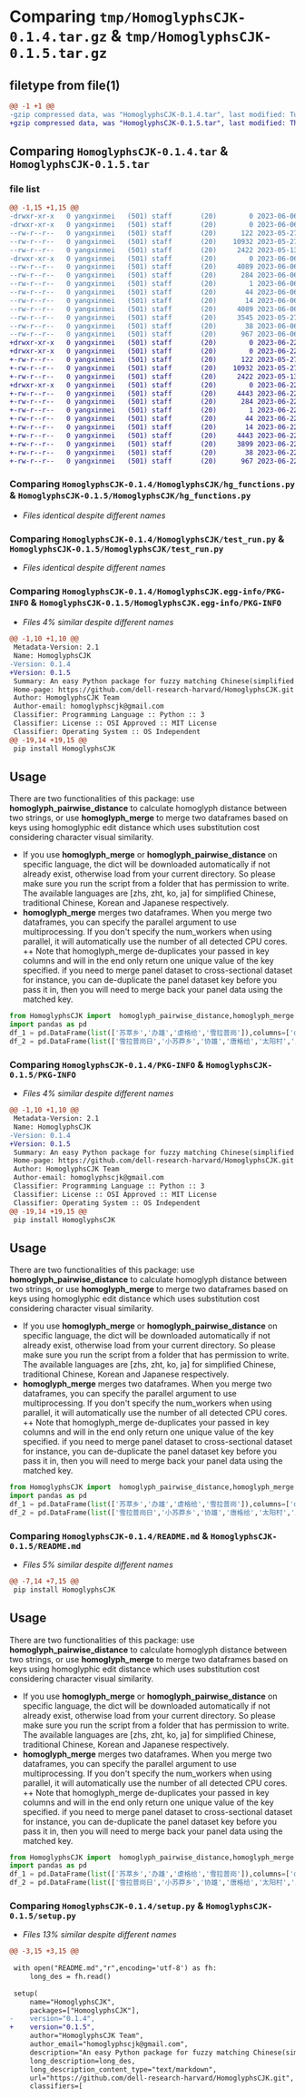 # Comparing `tmp/HomoglyphsCJK-0.1.4.tar.gz` & `tmp/HomoglyphsCJK-0.1.5.tar.gz`

## filetype from file(1)

```diff
@@ -1 +1 @@
-gzip compressed data, was "HomoglyphsCJK-0.1.4.tar", last modified: Tue Jun  6 05:44:35 2023, max compression
+gzip compressed data, was "HomoglyphsCJK-0.1.5.tar", last modified: Thu Jun 22 05:35:00 2023, max compression
```

## Comparing `HomoglyphsCJK-0.1.4.tar` & `HomoglyphsCJK-0.1.5.tar`

### file list

```diff
@@ -1,15 +1,15 @@
-drwxr-xr-x   0 yangxinmei   (501) staff       (20)        0 2023-06-06 05:44:35.984540 HomoglyphsCJK-0.1.4/
-drwxr-xr-x   0 yangxinmei   (501) staff       (20)        0 2023-06-06 05:44:35.982028 HomoglyphsCJK-0.1.4/HomoglyphsCJK/
--rw-r--r--   0 yangxinmei   (501) staff       (20)      122 2023-05-27 07:13:42.000000 HomoglyphsCJK-0.1.4/HomoglyphsCJK/__init__.py
--rw-r--r--   0 yangxinmei   (501) staff       (20)    10932 2023-05-27 06:58:42.000000 HomoglyphsCJK-0.1.4/HomoglyphsCJK/hg_functions.py
--rw-r--r--   0 yangxinmei   (501) staff       (20)     2422 2023-05-13 13:49:58.000000 HomoglyphsCJK-0.1.4/HomoglyphsCJK/test_run.py
-drwxr-xr-x   0 yangxinmei   (501) staff       (20)        0 2023-06-06 05:44:35.983818 HomoglyphsCJK-0.1.4/HomoglyphsCJK.egg-info/
--rw-r--r--   0 yangxinmei   (501) staff       (20)     4089 2023-06-06 05:44:35.000000 HomoglyphsCJK-0.1.4/HomoglyphsCJK.egg-info/PKG-INFO
--rw-r--r--   0 yangxinmei   (501) staff       (20)      284 2023-06-06 05:44:35.000000 HomoglyphsCJK-0.1.4/HomoglyphsCJK.egg-info/SOURCES.txt
--rw-r--r--   0 yangxinmei   (501) staff       (20)        1 2023-06-06 05:44:35.000000 HomoglyphsCJK-0.1.4/HomoglyphsCJK.egg-info/dependency_links.txt
--rw-r--r--   0 yangxinmei   (501) staff       (20)       44 2023-06-06 05:44:35.000000 HomoglyphsCJK-0.1.4/HomoglyphsCJK.egg-info/requires.txt
--rw-r--r--   0 yangxinmei   (501) staff       (20)       14 2023-06-06 05:44:35.000000 HomoglyphsCJK-0.1.4/HomoglyphsCJK.egg-info/top_level.txt
--rw-r--r--   0 yangxinmei   (501) staff       (20)     4089 2023-06-06 05:44:35.984227 HomoglyphsCJK-0.1.4/PKG-INFO
--rw-r--r--   0 yangxinmei   (501) staff       (20)     3545 2023-05-27 07:08:05.000000 HomoglyphsCJK-0.1.4/README.md
--rw-r--r--   0 yangxinmei   (501) staff       (20)       38 2023-06-06 05:44:35.984635 HomoglyphsCJK-0.1.4/setup.cfg
--rw-r--r--   0 yangxinmei   (501) staff       (20)      967 2023-06-06 05:43:27.000000 HomoglyphsCJK-0.1.4/setup.py
+drwxr-xr-x   0 yangxinmei   (501) staff       (20)        0 2023-06-22 05:35:00.236416 HomoglyphsCJK-0.1.5/
+drwxr-xr-x   0 yangxinmei   (501) staff       (20)        0 2023-06-22 05:35:00.235236 HomoglyphsCJK-0.1.5/HomoglyphsCJK/
+-rw-r--r--   0 yangxinmei   (501) staff       (20)      122 2023-05-27 07:13:42.000000 HomoglyphsCJK-0.1.5/HomoglyphsCJK/__init__.py
+-rw-r--r--   0 yangxinmei   (501) staff       (20)    10932 2023-05-27 06:58:42.000000 HomoglyphsCJK-0.1.5/HomoglyphsCJK/hg_functions.py
+-rw-r--r--   0 yangxinmei   (501) staff       (20)     2422 2023-05-13 13:49:58.000000 HomoglyphsCJK-0.1.5/HomoglyphsCJK/test_run.py
+drwxr-xr-x   0 yangxinmei   (501) staff       (20)        0 2023-06-22 05:35:00.236110 HomoglyphsCJK-0.1.5/HomoglyphsCJK.egg-info/
+-rw-r--r--   0 yangxinmei   (501) staff       (20)     4443 2023-06-22 05:35:00.000000 HomoglyphsCJK-0.1.5/HomoglyphsCJK.egg-info/PKG-INFO
+-rw-r--r--   0 yangxinmei   (501) staff       (20)      284 2023-06-22 05:35:00.000000 HomoglyphsCJK-0.1.5/HomoglyphsCJK.egg-info/SOURCES.txt
+-rw-r--r--   0 yangxinmei   (501) staff       (20)        1 2023-06-22 05:35:00.000000 HomoglyphsCJK-0.1.5/HomoglyphsCJK.egg-info/dependency_links.txt
+-rw-r--r--   0 yangxinmei   (501) staff       (20)       44 2023-06-22 05:35:00.000000 HomoglyphsCJK-0.1.5/HomoglyphsCJK.egg-info/requires.txt
+-rw-r--r--   0 yangxinmei   (501) staff       (20)       14 2023-06-22 05:35:00.000000 HomoglyphsCJK-0.1.5/HomoglyphsCJK.egg-info/top_level.txt
+-rw-r--r--   0 yangxinmei   (501) staff       (20)     4443 2023-06-22 05:35:00.236283 HomoglyphsCJK-0.1.5/PKG-INFO
+-rw-r--r--   0 yangxinmei   (501) staff       (20)     3899 2023-06-22 05:34:27.000000 HomoglyphsCJK-0.1.5/README.md
+-rw-r--r--   0 yangxinmei   (501) staff       (20)       38 2023-06-22 05:35:00.236458 HomoglyphsCJK-0.1.5/setup.cfg
+-rw-r--r--   0 yangxinmei   (501) staff       (20)      967 2023-06-22 05:30:46.000000 HomoglyphsCJK-0.1.5/setup.py
```

### Comparing `HomoglyphsCJK-0.1.4/HomoglyphsCJK/hg_functions.py` & `HomoglyphsCJK-0.1.5/HomoglyphsCJK/hg_functions.py`

 * *Files identical despite different names*

### Comparing `HomoglyphsCJK-0.1.4/HomoglyphsCJK/test_run.py` & `HomoglyphsCJK-0.1.5/HomoglyphsCJK/test_run.py`

 * *Files identical despite different names*

### Comparing `HomoglyphsCJK-0.1.4/HomoglyphsCJK.egg-info/PKG-INFO` & `HomoglyphsCJK-0.1.5/HomoglyphsCJK.egg-info/PKG-INFO`

 * *Files 4% similar despite different names*

```diff
@@ -1,10 +1,10 @@
 Metadata-Version: 2.1
 Name: HomoglyphsCJK
-Version: 0.1.4
+Version: 0.1.5
 Summary: An easy Python package for fuzzy matching Chinese(simplified and traditional), Japanese and Korean, using character similarity trained from ViT transformer
 Home-page: https://github.com/dell-research-harvard/HomoglyphsCJK.git
 Author: HomoglyphsCJK Team
 Author-email: homoglyphscjk@gmail.com
 Classifier: Programming Language :: Python :: 3
 Classifier: License :: OSI Approved :: MIT License
 Classifier: Operating System :: OS Independent
@@ -19,14 +19,15 @@
 pip install HomoglyphsCJK
 ```
 
 ## Usage
 There are two functionalities of this package: use **homoglyph_pairwise_distance** to calculate homoglyph distance between two strings, or use **homoglyph_merge** to merge two dataframes based on keys using homoglyphic edit distance which uses substitution cost considering character visual similarity.
 + If you use **homoglyph_merge** or **homoglyph_pairwise_distance** on specific language, the dict will be downloaded automatically if not already exist, otherwise load from your current directory. So please make sure you run the script from a folder that has permission to write. The available languages are [zhs, zht, ko, ja] for simplified Chinese, traditional Chinese, Korean and Japanese respectively.
 + **homoglyph_merge** merges two dataframes. When you merge two dataframes, you can specify the parallel argument to use multiprocessing. If you don't specify the num_workers when using parallel, it will automatically use the number of all detected CPU cores.
++ Note that homoglyph_merge de-duplicates your passed in key columns and will in the end only return one unique value of the key specified. if you need to merge panel dataset to cross-sectional dataset for instance, you can de-duplicate the panel dataset key before you pass it in, then you will need to merge back your panel data using the matched key.
 
 ```python
 from HomoglyphsCJK import  homoglyph_pairwise_distance,homoglyph_merge
 import pandas as pd
 df_1 = pd.DataFrame(list(['苏萃乡','办雄','虐格给','雪拉普岗']),columns=['query'])
 df_2 = pd.DataFrame(list(['雪拉普岗日','小苏莽乡','协雄','唐格给','太阳村','月亮湾']),columns=['key'])
```

### Comparing `HomoglyphsCJK-0.1.4/PKG-INFO` & `HomoglyphsCJK-0.1.5/PKG-INFO`

 * *Files 4% similar despite different names*

```diff
@@ -1,10 +1,10 @@
 Metadata-Version: 2.1
 Name: HomoglyphsCJK
-Version: 0.1.4
+Version: 0.1.5
 Summary: An easy Python package for fuzzy matching Chinese(simplified and traditional), Japanese and Korean, using character similarity trained from ViT transformer
 Home-page: https://github.com/dell-research-harvard/HomoglyphsCJK.git
 Author: HomoglyphsCJK Team
 Author-email: homoglyphscjk@gmail.com
 Classifier: Programming Language :: Python :: 3
 Classifier: License :: OSI Approved :: MIT License
 Classifier: Operating System :: OS Independent
@@ -19,14 +19,15 @@
 pip install HomoglyphsCJK
 ```
 
 ## Usage
 There are two functionalities of this package: use **homoglyph_pairwise_distance** to calculate homoglyph distance between two strings, or use **homoglyph_merge** to merge two dataframes based on keys using homoglyphic edit distance which uses substitution cost considering character visual similarity.
 + If you use **homoglyph_merge** or **homoglyph_pairwise_distance** on specific language, the dict will be downloaded automatically if not already exist, otherwise load from your current directory. So please make sure you run the script from a folder that has permission to write. The available languages are [zhs, zht, ko, ja] for simplified Chinese, traditional Chinese, Korean and Japanese respectively.
 + **homoglyph_merge** merges two dataframes. When you merge two dataframes, you can specify the parallel argument to use multiprocessing. If you don't specify the num_workers when using parallel, it will automatically use the number of all detected CPU cores.
++ Note that homoglyph_merge de-duplicates your passed in key columns and will in the end only return one unique value of the key specified. if you need to merge panel dataset to cross-sectional dataset for instance, you can de-duplicate the panel dataset key before you pass it in, then you will need to merge back your panel data using the matched key.
 
 ```python
 from HomoglyphsCJK import  homoglyph_pairwise_distance,homoglyph_merge
 import pandas as pd
 df_1 = pd.DataFrame(list(['苏萃乡','办雄','虐格给','雪拉普岗']),columns=['query'])
 df_2 = pd.DataFrame(list(['雪拉普岗日','小苏莽乡','协雄','唐格给','太阳村','月亮湾']),columns=['key'])
```

### Comparing `HomoglyphsCJK-0.1.4/README.md` & `HomoglyphsCJK-0.1.5/README.md`

 * *Files 5% similar despite different names*

```diff
@@ -7,14 +7,15 @@
 pip install HomoglyphsCJK
 ```
 
 ## Usage
 There are two functionalities of this package: use **homoglyph_pairwise_distance** to calculate homoglyph distance between two strings, or use **homoglyph_merge** to merge two dataframes based on keys using homoglyphic edit distance which uses substitution cost considering character visual similarity.
 + If you use **homoglyph_merge** or **homoglyph_pairwise_distance** on specific language, the dict will be downloaded automatically if not already exist, otherwise load from your current directory. So please make sure you run the script from a folder that has permission to write. The available languages are [zhs, zht, ko, ja] for simplified Chinese, traditional Chinese, Korean and Japanese respectively.
 + **homoglyph_merge** merges two dataframes. When you merge two dataframes, you can specify the parallel argument to use multiprocessing. If you don't specify the num_workers when using parallel, it will automatically use the number of all detected CPU cores.
++ Note that homoglyph_merge de-duplicates your passed in key columns and will in the end only return one unique value of the key specified. if you need to merge panel dataset to cross-sectional dataset for instance, you can de-duplicate the panel dataset key before you pass it in, then you will need to merge back your panel data using the matched key.
 
 ```python
 from HomoglyphsCJK import  homoglyph_pairwise_distance,homoglyph_merge
 import pandas as pd
 df_1 = pd.DataFrame(list(['苏萃乡','办雄','虐格给','雪拉普岗']),columns=['query'])
 df_2 = pd.DataFrame(list(['雪拉普岗日','小苏莽乡','协雄','唐格给','太阳村','月亮湾']),columns=['key'])
```

### Comparing `HomoglyphsCJK-0.1.4/setup.py` & `HomoglyphsCJK-0.1.5/setup.py`

 * *Files 13% similar despite different names*

```diff
@@ -3,15 +3,15 @@
 
 with open("README.md","r",encoding='utf-8') as fh:
     long_des = fh.read()
 
 setup(
     name="HomoglyphsCJK",
     packages=["HomoglyphsCJK"],
-    version="0.1.4",
+    version="0.1.5",
     author="HomoglyphsCJK Team",
     author_email="homoglyphscjk@gmail.com",
     description="An easy Python package for fuzzy matching Chinese(simplified and traditional), Japanese and Korean, using character similarity trained from ViT transformer",
     long_description=long_des,
     long_description_content_type="text/markdown",
     url="https://github.com/dell-research-harvard/HomoglyphsCJK.git",
     classifiers=[
```

